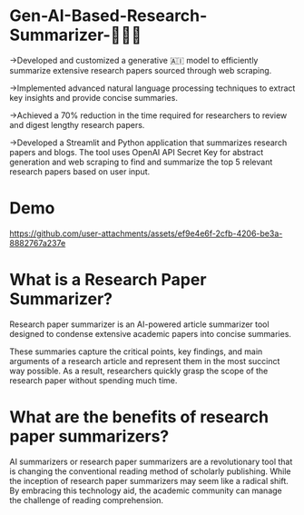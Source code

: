 # Gen-AI-Based-Research-Summarizer-🔎📝🤖
->Developed and customized a generative 🇦🇮 model to efficiently summarize extensive research papers sourced through web scraping.

->Implemented advanced natural language processing techniques to extract key insights and provide concise summaries.

->Achieved a 70% reduction in the time required for researchers to review and digest lengthy research papers.

->Developed a Streamlit and Python application that summarizes research papers and blogs. The tool uses OpenAI
API Secret Key for abstract generation and web scraping to find and summarize the top 5 relevant research papers based on
user input.

# Demo

https://github.com/user-attachments/assets/ef9e4e6f-2cfb-4206-be3a-8882767a237e

# What is a Research Paper Summarizer?
Research paper summarizer is an AI-powered article summarizer tool designed to condense extensive academic papers into concise summaries.

These summaries capture the critical points, key findings, and main arguments of a research article and represent them in the most succinct way possible. As a result, researchers quickly grasp the scope of the research paper without spending much time.

# What are the benefits of research paper summarizers?
AI summarizers or research paper summarizers are a revolutionary tool that is changing the conventional reading method of scholarly publishing. While the inception of research paper summarizers may seem like a radical shift. By embracing this technology aid, the academic community can manage the challenge of reading comprehension.

